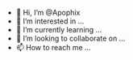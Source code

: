 - 👋 Hi, I’m @Apophix
- 👀 I’m interested in ...
- 🌱 I’m currently learning ...
- 💞️ I’m looking to collaborate on ...
- 📫 How to reach me ...

<!---
Apophix/Apophix is a ✨ special ✨ repository because its `README.md` (this file) appears on your GitHub profile.
You can click the Preview link to take a look at your changes.
--->
